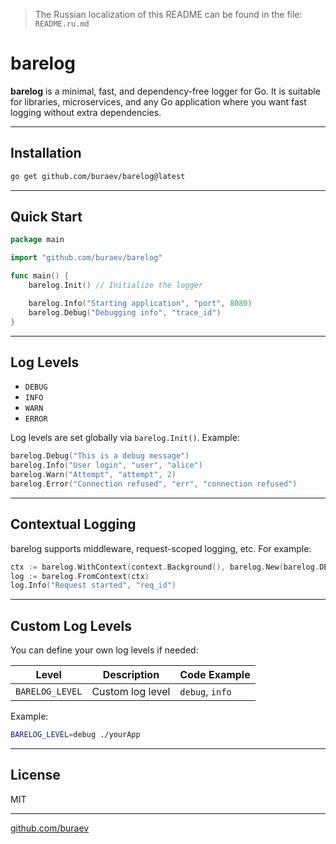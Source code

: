 > The Russian localization of this README can be found in the file: `README.ru.md`

# barelog

**barelog** is a minimal, fast, and dependency-free logger for Go. It is suitable for libraries, microservices, and any Go application where you want fast logging without extra dependencies.

---

## Installation

```bash
go get github.com/buraev/barelog@latest
```

---

## Quick Start

```go
package main

import "github.com/buraev/barelog"

func main() {
    barelog.Init() // Initialize the logger

    barelog.Info("Starting application", "port", 8080)
    barelog.Debug("Debugging info", "trace_id")
}
```

---

## Log Levels

- `DEBUG`
- `INFO`
- `WARN`
- `ERROR`

Log levels are set globally via `barelog.Init()`. Example:

```go
barelog.Debug("This is a debug message")
barelog.Info("User login", "user", "alice")
barelog.Warn("Attempt", "attempt", 2)
barelog.Error("Connection refused", "err", "connection refused")
```

---

## Contextual Logging

barelog supports middleware, request-scoped logging, etc. For example:

```go
ctx := barelog.WithContext(context.Background(), barelog.New(barelog.DEBUG))
log := barelog.FromContext(ctx)
log.Info("Request started", "req_id")
```

---

## Custom Log Levels

You can define your own log levels if needed:

| Level           | Description             | Code Example             |
|-----------------|------------------------|--------------------------|
| `BARELOG_LEVEL` | Custom log level        | `debug`, `info`          |

Example:

```bash
BARELOG_LEVEL=debug ./yourApp
```

---

## License

MIT

---

[github.com/buraev](https://github.com/buraev)
